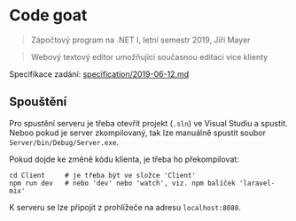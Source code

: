 Code goat
=========

> Zápočtový program na .NET I, letní semestr 2019, Jiří Mayer

> Webový textový editor umožňující současnou editaci více klienty

Specifikace zadání: [specification/2019-06-12.md](specification/2019-06-12.md)


## Spouštění

Pro spustění serveru je třeba otevřít projekt (`.sln`) ve Visual Studiu a spustit. Neboo pokud je server zkompilovaný, tak lze manuálně spustit soubor `Server/bin/Debug/Server.exe`.

Pokud dojde ke změně kódu klienta, je třeba ho překompilovat:

    cd Client     # je třeba být ve složce 'Client'
    npm run dev   # nebo 'dev' nebo 'watch', viz. npm balíček 'laravel-mix'

K serveru se lze připojit z prohlížeče na adresu `localhost:8080`.
